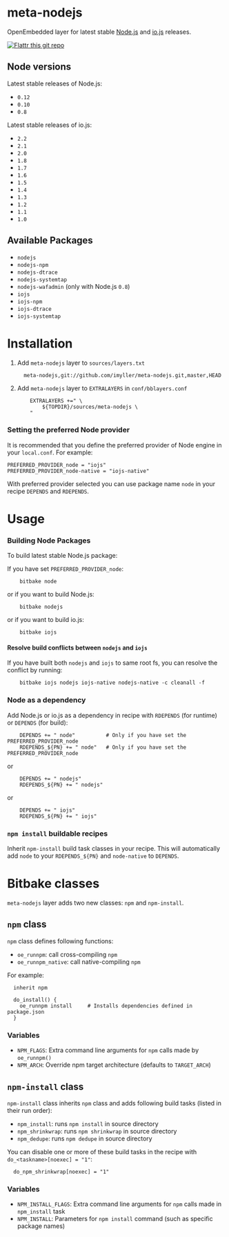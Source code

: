 meta-nodejs
===========
OpenEmbedded layer for latest stable [Node.js](https://nodejs.org/ "Node.js") and [io.js](https://iojs.org/ "io.js") releases. 

[![Flattr this git repo](http://api.flattr.com/button/flattr-badge-large.png)](https://flattr.com/submit/auto?user_id=imyller&url=https://github.com/imyller/meta-nodejs&title=meta-nodejs&language=&tags=github&category=software)

## Node versions

Latest stable releases of Node.js:
 * `0.12`
 * `0.10`
 * `0.8`

Latest stable releases of io.js:
 * `2.2`
 * `2.1`
 * `2.0`
 * `1.8`
 * `1.7`
 * `1.6`
 * `1.5`
 * `1.4`
 * `1.3`
 * `1.2`
 * `1.1`
 * `1.0`

## Available Packages

 * `nodejs`
 * `nodejs-npm`
 * `nodejs-dtrace`
 * `nodejs-systemtap`
 * `nodejs-wafadmin` (only with Node.js `0.8`)
 * `iojs`
 * `iojs-npm`
 * `iojs-dtrace`
 * `iojs-systemtap`

Installation
============

1. Add `meta-nodejs` layer to `sources/layers.txt`

	```
	  meta-nodejs,git://github.com/imyller/meta-nodejs.git,master,HEAD
	```
	
2. Add `meta-nodejs` layer to `EXTRALAYERS` in `conf/bblayers.conf`

	```bitbake
		EXTRALAYERS +=" \
			${TOPDIR}/sources/meta-nodejs \
		"
	```
  
### Setting the preferred Node provider

It is recommended that you define the preferred provider of Node engine in your `local.conf`. For example:
```bitbake
PREFERRED_PROVIDER_node = "iojs"
PREFERRED_PROVIDER_node-native = "iojs-native"
```

With preferred provider selected you can use package name `node` in your recipe `DEPENDS` and `RDEPENDS`.

Usage
=====

### Building Node Packages

To build latest stable Node.js package:

If you have set `PREFERRED_PROVIDER_node`:
```shell
	bitbake node 	
```
or if you want to build Node.js:
```shell
	bitbake nodejs
```
or if you want to build io.js:
```shell
	bitbake iojs
```

#### Resolve build conflicts between `nodejs` and `iojs`

If you have built both `nodejs` and `iojs` to same root fs, you can resolve the conflict by running:

```shell
	bitbake iojs nodejs iojs-native nodejs-native -c cleanall -f
```

### Node as a dependency

Add Node.js or io.js as a dependency in recipe with `RDEPENDS` (for runtime) or `DEPENDS` (for build):

```bitbake
	DEPENDS += " node"			# Only if you have set the PREFERRED_PROVIDER_node	
	RDEPENDS_${PN} += " node"	# Only if you have set the PREFERRED_PROVIDER_node	
```
or 
```bitbake
	DEPENDS += " nodejs"
	RDEPENDS_${PN} += " nodejs"
```
or 
```bitbake
	DEPENDS += " iojs"
	RDEPENDS_${PN} += " iojs"
```

### `npm install` buildable recipes

Inherit `npm-install` build task classes in your recipe. This will automatically add `node` to your `RDEPENDS_${PN}` and `node-native` to `DEPENDS`.

Bitbake classes 
===============

`meta-nodejs` layer adds two new classes: `npm` and `npm-install`.

## `npm` class

`npm` class defines following functions:
 
  * `oe_runnpm`: call cross-compiling `npm`
  * `oe_runnpm_native`: call native-compiling `npm`
  
For example:

```bitbake
  inherit npm

  do_install() {
	oe_runnpm install     # Installs dependencies defined in package.json
  }
```

### Variables

 * `NPM_FLAGS`: Extra command line arguments for `npm` calls made by `oe_runnpm()`
 * `NPM_ARCH`: Override npm target architecture (defaults to `TARGET_ARCH`)

## `npm-install` class

`npm-install` class inherits `npm` class and adds following build tasks (listed in their run order):

  * `npm_install`: runs `npm install` in source directory
  * `npm_shrinkwrap`: runs `npm shrinkwrap` in source directory
  * `npm_dedupe`: runs `npm dedupe` in source directory

You can disable one or more of these build tasks in the recipe with `do_<taskname>[noexec] = "1"`:

```bitbake
  do_npm_shrinkwrap[noexec] = "1"
```

### Variables

 * `NPM_INSTALL_FLAGS`: Extra command line arguments for `npm` calls made in `npm_install` task 
 * `NPM_INSTALL`: Parameters for `npm install` command (such as specific package names)
